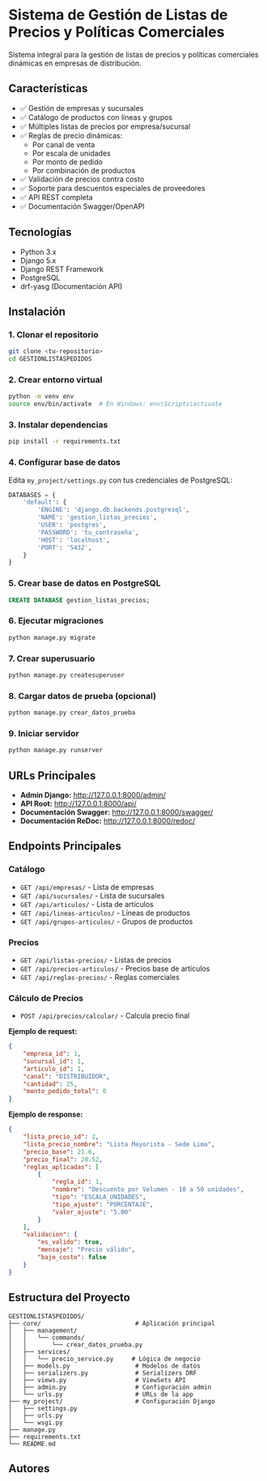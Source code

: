 # Sistema de Gestión de Listas de Precios y Políticas Comerciales

Sistema integral para la gestión de listas de precios y políticas comerciales dinámicas en empresas de distribución.

## Características

- ✅ Gestión de empresas y sucursales
- ✅ Catálogo de productos con líneas y grupos
- ✅ Múltiples listas de precios por empresa/sucursal
- ✅ Reglas de precio dinámicas:
  - Por canal de venta
  - Por escala de unidades
  - Por monto de pedido
  - Por combinación de productos
- ✅ Validación de precios contra costo
- ✅ Soporte para descuentos especiales de proveedores
- ✅ API REST completa
- ✅ Documentación Swagger/OpenAPI

## Tecnologías

- Python 3.x
- Django 5.x
- Django REST Framework
- PostgreSQL
- drf-yasg (Documentación API)

## Instalación

### 1. Clonar el repositorio
```bash
git clone <tu-repositorio>
cd GESTIONLISTASPEDIDOS
```

### 2. Crear entorno virtual
```bash
python -m venv env
source env/bin/activate  # En Windows: env\Scripts\activate
```

### 3. Instalar dependencias
```bash
pip install -r requirements.txt
```

### 4. Configurar base de datos

Edita `my_project/settings.py` con tus credenciales de PostgreSQL:
```python
DATABASES = {
    'default': {
        'ENGINE': 'django.db.backends.postgresql',
        'NAME': 'gestion_listas_precios',
        'USER': 'postgres',
        'PASSWORD': 'tu_contraseña',
        'HOST': 'localhost',
        'PORT': '5432',
    }
}
```

### 5. Crear base de datos en PostgreSQL
```sql
CREATE DATABASE gestion_listas_precios;
```

### 6. Ejecutar migraciones
```bash
python manage.py migrate
```

### 7. Crear superusuario
```bash
python manage.py createsuperuser
```

### 8. Cargar datos de prueba (opcional)
```bash
python manage.py crear_datos_prueba
```

### 9. Iniciar servidor
```bash
python manage.py runserver
```

## URLs Principales

- **Admin Django:** http://127.0.0.1:8000/admin/
- **API Root:** http://127.0.0.1:8000/api/
- **Documentación Swagger:** http://127.0.0.1:8000/swagger/
- **Documentación ReDoc:** http://127.0.0.1:8000/redoc/

## Endpoints Principales

### Catálogo
- `GET /api/empresas/` - Lista de empresas
- `GET /api/sucursales/` - Lista de sucursales
- `GET /api/articulos/` - Lista de artículos
- `GET /api/lineas-articulos/` - Líneas de productos
- `GET /api/grupos-articulos/` - Grupos de productos

### Precios
- `GET /api/listas-precios/` - Listas de precios
- `GET /api/precios-articulos/` - Precios base de artículos
- `GET /api/reglas-precios/` - Reglas comerciales

### Cálculo de Precios
- `POST /api/precios/calcular/` - Calcula precio final

**Ejemplo de request:**
```json
{
    "empresa_id": 1,
    "sucursal_id": 1,
    "articulo_id": 1,
    "canal": "DISTRIBUIDOR",
    "cantidad": 25,
    "monto_pedido_total": 0
}
```

**Ejemplo de response:**
```json
{
    "lista_precio_id": 2,
    "lista_precio_nombre": "Lista Mayorista - Sede Lima",
    "precio_base": 21.6,
    "precio_final": 20.52,
    "reglas_aplicadas": [
        {
            "regla_id": 1,
            "nombre": "Descuento por Volumen - 10 a 50 unidades",
            "tipo": "ESCALA_UNIDADES",
            "tipo_ajuste": "PORCENTAJE",
            "valor_ajuste": "5.00"
        }
    ],
    "validacion": {
        "es_valido": true,
        "mensaje": "Precio válido",
        "bajo_costo": false
    }
}
```

## Estructura del Proyecto
```
GESTIONLISTASPEDIDOS/
├── core/                          # Aplicación principal
│   ├── management/
│   │   └── commands/
│   │       └── crear_datos_prueba.py
│   ├── services/
│   │   └── precio_service.py     # Lógica de negocio
│   ├── models.py                  # Modelos de datos
│   ├── serializers.py             # Serializers DRF
│   ├── views.py                   # ViewSets API
│   ├── admin.py                   # Configuración admin
│   └── urls.py                    # URLs de la app
├── my_project/                    # Configuración Django
│   ├── settings.py
│   ├── urls.py
│   └── wsgi.py
├── manage.py
├── requirements.txt
└── README.md
```

## Autores
